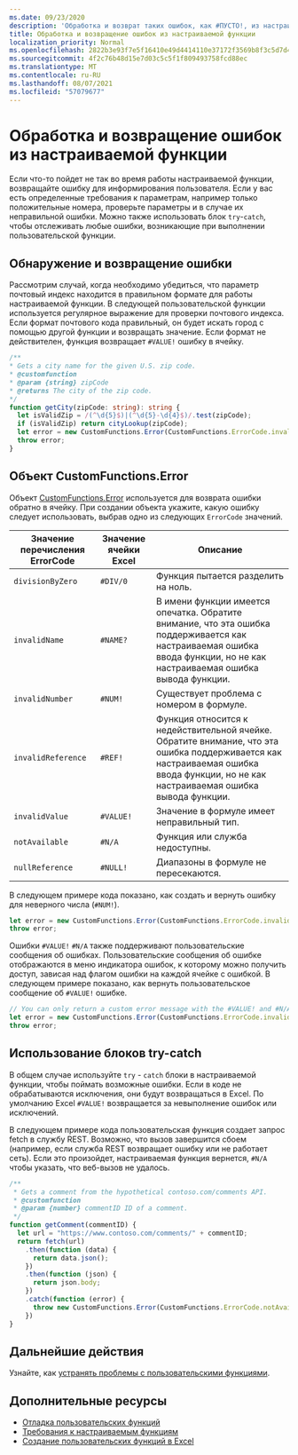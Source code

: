 ```yaml
---
ms.date: 09/23/2020
description: 'Обработка и возврат таких ошибок, как #ПУСТО!, из настраиваемой функции.'
title: Обработка и возвращение ошибок из настраиваемой функции
localization_priority: Normal
ms.openlocfilehash: 2822b3e93f7e5f16410e49d4414110e37172f3569b8f3c5d7d4dd98d5c5ecf6a
ms.sourcegitcommit: 4f2c76b48d15e7d03c5c5f1f809493758fcd88ec
ms.translationtype: MT
ms.contentlocale: ru-RU
ms.lasthandoff: 08/07/2021
ms.locfileid: "57079677"
---
```

# <a name="handle-and-return-errors-from-your-custom-function"></a>Обработка и возвращение ошибок из настраиваемой функции

Если что-то пойдет не так во время работы настраиваемой функции, возвращайте ошибку для информирования пользователя. Если у вас есть определенные требования к параметрам, например только положительные номера, проверьте параметры и в случае их неправильной ошибки. Можно также использовать блок `try`-`catch`, чтобы отслеживать любые ошибки, возникающие при выполнении пользовательской функции.

## <a name="detect-and-throw-an-error"></a>Обнаружение и возвращение ошибки

Рассмотрим случай, когда необходимо убедиться, что параметр почтовый индекс находится в правильном формате для работы настраиваемой функции. В следующей пользовательской функции используется регулярное выражение для проверки почтового индекса. Если формат почтового кода правильный, он будет искать город с помощью другой функции и возвращать значение. Если формат не действителен, функция возвращает `#VALUE!` ошибку в ячейку.

```typescript
/**
* Gets a city name for the given U.S. zip code.
* @customfunction
* @param {string} zipCode
* @returns The city of the zip code.
*/
function getCity(zipCode: string): string {
  let isValidZip = /(^\d{5}$)|(^\d{5}-\d{4}$)/.test(zipCode);
  if (isValidZip) return cityLookup(zipCode);
  let error = new CustomFunctions.Error(CustomFunctions.ErrorCode.invalidValue, "Please provide a valid U.S. zip code.");
  throw error;
}
```

## <a name="the-customfunctionserror-object"></a>Объект CustomFunctions.Error

Объект [CustomFunctions.Error](/javascript/api/custom-functions-runtime/customfunctions.error) используется для возврата ошибки обратно в ячейку. При создании объекта укажите, какую ошибку следует использовать, выбрав одно из следующих `ErrorCode` значений.


|Значение перечисления ErrorCode  |Значение ячейки Excel  |Описание  |
|---------------|---------|---------|
|`divisionByZero` | `#DIV/0`  | Функция пытается разделить на ноль. |
|`invalidName`    | `#NAME?`  | В имени функции имеется опечатка. Обратите внимание, что эта ошибка поддерживается как настраиваемая ошибка ввода функции, но не как настраиваемая ошибка вывода функции. | 
|`invalidNumber`  | `#NUM!`   | Существует проблема с номером в формуле. |
|`invalidReference` | `#REF!` | Функция относится к недействительной ячейке. Обратите внимание, что эта ошибка поддерживается как настраиваемая ошибка ввода функции, но не как настраиваемая ошибка вывода функции.|
|`invalidValue`   | `#VALUE!` | Значение в формуле имеет неправильный тип. |
|`notAvailable`   | `#N/A`    | Функция или служба недоступны. |
|`nullReference`  | `#NULL!`  | Диапазоны в формуле не пересекаются. |

В следующем примере кода показано, как создать и вернуть ошибку для неверного числа (`#NUM!`).

```typescript
let error = new CustomFunctions.Error(CustomFunctions.ErrorCode.invalidNumber);
throw error;
```

Ошибки `#VALUE!` `#N/A` также поддерживают пользовательские сообщения об ошибках. Пользовательские сообщения об ошибке отображаются в меню индикатора ошибок, к которому можно получить доступ, зависая над флагом ошибки на каждой ячейке с ошибкой. В следующем примере показано, как вернуть пользовательское сообщение об `#VALUE!` ошибке.

```typescript
// You can only return a custom error message with the #VALUE! and #N/A errors.
let error = new CustomFunctions.Error(CustomFunctions.ErrorCode.invalidValue, "The parameter can only contain lowercase characters.");
throw error;
```

## <a name="use-try-catch-blocks"></a>Использование блоков try-catch

В общем случае используйте `try` - `catch` блоки в настраиваемой функции, чтобы поймать возможные ошибки. Если в коде не обрабатываются исключения, они будут возвращаться в Excel. По умолчанию Excel `#VALUE!` возвращается за невыполнение ошибок или исключений.

В следующем примере кода пользовательская функция создает запрос fetch в службу REST. Возможно, что вызов завершится сбоем (например, если служба REST возвращает ошибку или не работает сеть). Если это произойдет, настраиваемая функция вернется, `#N/A` чтобы указать, что веб-вызов не удалось.


```typescript
/**
 * Gets a comment from the hypothetical contoso.com/comments API.
 * @customfunction
 * @param {number} commentID ID of a comment.
 */
function getComment(commentID) {
  let url = "https://www.contoso.com/comments/" + commentID;
  return fetch(url)
    .then(function (data) {
      return data.json();
    })
    .then(function (json) {
      return json.body;
    })
    .catch(function (error) {
      throw new CustomFunctions.Error(CustomFunctions.ErrorCode.notAvailable);
    })
}
```

## <a name="next-steps"></a>Дальнейшие действия

Узнайте, как [устранять проблемы с пользовательскими функциями](custom-functions-troubleshooting.md).

## <a name="see-also"></a>Дополнительные ресурсы

* [Отладка пользовательских функций](custom-functions-debugging.md)
* [Требования к настраиваемым функциям](custom-functions-requirement-sets.md)
* [Создание пользовательских функций в Excel](custom-functions-overview.md)
